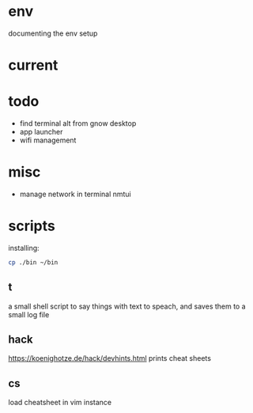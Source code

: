 # env
documenting the env setup


# current


# todo
- find terminal alt from gnow desktop
- app launcher
- wifi management


# misc 
- manage network in terminal nmtui


# scripts
installing:
```sh
cp ./bin ~/bin
```

## t
a small shell script to say things with text to speach, and saves them
to a small log file

## hack
https://koenighotze.de/hack/devhints.html
prints cheat sheets

## cs
load cheatsheet in vim instance



